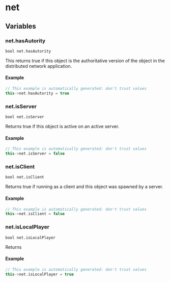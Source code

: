 # net
## Variables
### **net.hasAutority**
`bool net.hasAutority`

This returns true if this object is the authoritative version of the object in the distributed network application.


#### Example
``` cpp
// This example is automatically generated: don't trust values
this->net.hasAutority = true
```
### **net.isServer**
`bool net.isServer`

Returns true if this object is active on an active server.


#### Example
``` cpp
// This example is automatically generated: don't trust values
this->net.isServer = false
```
### **net.isClient**
`bool net.isClient`

Returns true if running as a client and this object was spawned by a server.


#### Example
``` cpp
// This example is automatically generated: don't trust values
this->net.isClient = false
```
### **net.isLocalPlayer**
`bool net.isLocalPlayer`

Returns


#### Example
``` cpp
// This example is automatically generated: don't trust values
this->net.isLocalPlayer = true
```


